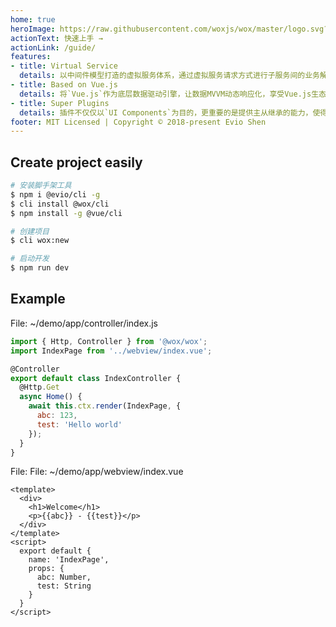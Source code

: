 ```yaml
---
home: true
heroImage: https://raw.githubusercontent.com/woxjs/wox/master/logo.svg?sanitize=true
actionText: 快速上手 →
actionLink: /guide/
features:
- title: Virtual Service
  details: 以中间件模型打造的虚拟服务体系，通过虚拟服务请求方式进行子服务间的业务解偶，使得代码组织与业务模块架构更加标准化。
- title: Based on Vue.js
  details: 将`Vue.js`作为底层数据驱动引擎，让数据MVVM动态响应化，享受Vue.js生态带来的一切特性以及支持，快速构建你想要的页面。
- title: Super Plugins
  details: 插件不仅仅以`UI Components`为目的，更重要的是提供主从继承的能力，使得整个项目可以仅仅通过配置插件完成，达到业务模块组件化效果。
footer: MIT Licensed | Copyright © 2018-present Evio Shen
---
```


## Create project easily

```bash {5}
# 安装脚手架工具
$ npm i @evio/cli -g
$ cli install @wox/cli
$ npm install -g @vue/cli

# 创建项目
$ cli wox:new

# 启动开发
$ npm run dev
```

## Example

File: ~/demo/app/controller/index.js

```javascript
import { Http, Controller } from '@wox/wox';
import IndexPage from '../webview/index.vue';

@Controller
export default class IndexController {
  @Http.Get
  async Home() {
    await this.ctx.render(IndexPage, {
      abc: 123,
      test: 'Hello world'
    });
  }
}
```

File: File: ~/demo/app/webview/index.vue

```vue
<template>
  <div>
    <h1>Welcome</h1>
    <p>{{abc}} - {{test}}</p>
  </div>
</template>
<script>
  export default {
    name: 'IndexPage',
    props: {
      abc: Number,
      test: String
    }
  }
</script>
```